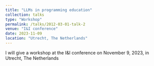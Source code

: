 ```yaml
---
title: "LLMs in programming education"
collection: talks
type: "Workshop"
permalink: /talks/2012-03-01-talk-2
venue: "I&I conference"
date: 2023-11-09
location: "Utrecht, The Netherlands"
---
```


I will give a workshop at the I&I conference on November 9, 2023, in Utrecht, The Netherlands 
